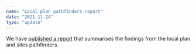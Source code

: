 ```yaml
---
name: "Local plan pathfinders report"
date: "2021-11-24"
type: "update"
---
```


We have [published a report](local-plan-pathfinder-report) that summarises the findings from the local plan and sites pathfinders.
